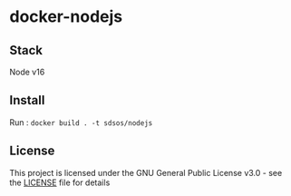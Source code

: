 # docker-nodejs

## Stack

Node v16

## Install

Run : `docker build . -t sdsos/nodejs`

## License

This project is licensed under the GNU General Public License v3.0 - see the [LICENSE](LICENSE) file for details
